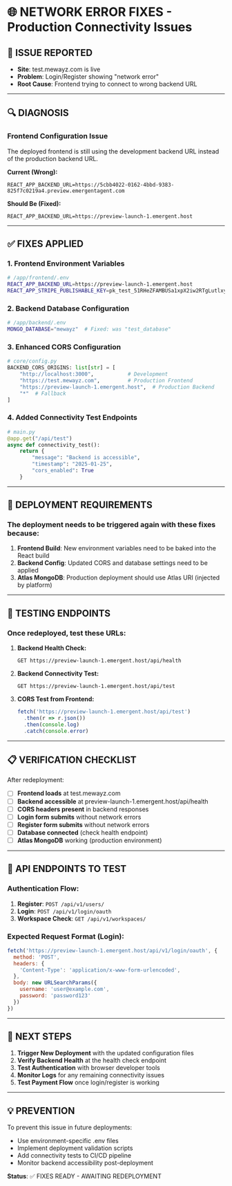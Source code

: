 # 🌐 NETWORK ERROR FIXES - Production Connectivity Issues

## 🚨 **ISSUE REPORTED**
- **Site**: test.mewayz.com is live
- **Problem**: Login/Register showing "network error"
- **Root Cause**: Frontend trying to connect to wrong backend URL

---

## 🔍 **DIAGNOSIS**

### **Frontend Configuration Issue**
The deployed frontend is still using the development backend URL instead of the production backend URL.

**Current (Wrong):**
```
REACT_APP_BACKEND_URL=https://5cbb4022-0162-4bbd-9383-825f7c0219a4.preview.emergentagent.com
```

**Should Be (Fixed):**
```
REACT_APP_BACKEND_URL=https://preview-launch-1.emergent.host
```

---

## ✅ **FIXES APPLIED**

### 1. **Frontend Environment Variables**
```bash
# /app/frontend/.env
REACT_APP_BACKEND_URL=https://preview-launch-1.emergent.host
REACT_APP_STRIPE_PUBLISHABLE_KEY=pk_test_51RHeZFAMBUSa1xpX2iw2RTgLutlxyA61SpU4X4yYQKY4ZBISj29kYgb0zecbaMEyojrTQp8X723F1Y023lHV8a7400gNbOWOoL
```

### 2. **Backend Database Configuration**
```bash
# /app/backend/.env
MONGO_DATABASE="mewayz"  # Fixed: was "test_database"
```

### 3. **Enhanced CORS Configuration**
```python
# core/config.py
BACKEND_CORS_ORIGINS: list[str] = [
    "http://localhost:3000",           # Development
    "https://test.mewayz.com",         # Production Frontend
    "https://preview-launch-1.emergent.host",  # Production Backend
    "*"  # Fallback
]
```

### 4. **Added Connectivity Test Endpoints**
```python
# main.py
@app.get("/api/test")
async def connectivity_test():
    return {
        "message": "Backend is accessible",
        "timestamp": "2025-01-25",
        "cors_enabled": True
    }
```

---

## 🔄 **DEPLOYMENT REQUIREMENTS**

### **The deployment needs to be triggered again** with these fixes because:

1. **Frontend Build**: New environment variables need to be baked into the React build
2. **Backend Config**: Updated CORS and database settings need to be applied
3. **Atlas MongoDB**: Production deployment should use Atlas URI (injected by platform)

---

## 🧪 **TESTING ENDPOINTS**

### **Once redeployed, test these URLs:**

1. **Backend Health Check:**
   ```
   GET https://preview-launch-1.emergent.host/api/health
   ```

2. **Backend Connectivity Test:**
   ```
   GET https://preview-launch-1.emergent.host/api/test
   ```

3. **CORS Test from Frontend:**
   ```javascript
   fetch('https://preview-launch-1.emergent.host/api/test')
     .then(r => r.json())
     .then(console.log)
     .catch(console.error)
   ```

---

## 📋 **VERIFICATION CHECKLIST**

After redeployment:

- [ ] **Frontend loads** at test.mewayz.com
- [ ] **Backend accessible** at preview-launch-1.emergent.host/api/health
- [ ] **CORS headers present** in backend responses
- [ ] **Login form submits** without network errors
- [ ] **Register form submits** without network errors
- [ ] **Database connected** (check health endpoint)
- [ ] **Atlas MongoDB** working (production environment)

---

## 🔧 **API ENDPOINTS TO TEST**

### **Authentication Flow:**
1. **Register**: `POST /api/v1/users/`
2. **Login**: `POST /api/v1/login/oauth` 
3. **Workspace Check**: `GET /api/v1/workspaces/`

### **Expected Request Format (Login):**
```javascript
fetch('https://preview-launch-1.emergent.host/api/v1/login/oauth', {
  method: 'POST',
  headers: {
    'Content-Type': 'application/x-www-form-urlencoded',
  },
  body: new URLSearchParams({
    username: 'user@example.com',
    password: 'password123'
  })
})
```

---

## 🚀 **NEXT STEPS**

1. **Trigger New Deployment** with the updated configuration files
2. **Verify Backend Health** at the health check endpoint
3. **Test Authentication** with browser developer tools
4. **Monitor Logs** for any remaining connectivity issues
5. **Test Payment Flow** once login/register is working

---

## 💡 **PREVENTION**

To prevent this issue in future deployments:
- Use environment-specific .env files
- Implement deployment validation scripts
- Add connectivity tests to CI/CD pipeline
- Monitor backend accessibility post-deployment

**Status**: ✅ FIXES READY - AWAITING REDEPLOYMENT